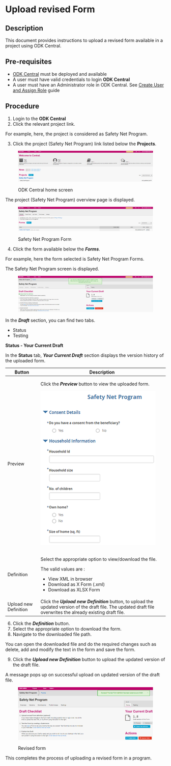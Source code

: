 # Upload revised Form

## Description

This document provides instructions to upload a revised form available in a project using ODK Central.

## Pre-requisites

* [ODK Central](https://docs.getodk.org/central-intro/) must be deployed and available
* A user must have valid credentials to login **ODK Central**
* A user must have an Administrator role in ODK Central. See [Create User and Assign Role](../../../pbms/features/administration/role-based-access-control/user-guides/assign-roles-to-users.md) guide

## Procedure

1. Login to the **ODK Central**
2. Click the relevant project link.

For example, here, the project is considered as Safety Net Program.&#x20;

3. Click the project (Safety Net Program) link listed below the **Projects**.

<figure><img src="../../../.gitbook/assets/image (22).png" alt=""><figcaption><p>ODK Central home screen</p></figcaption></figure>

The project (Safety Net Program) overview page is displayed.

<figure><img src="../../../.gitbook/assets/safety-net-program-form-under-project.png" alt=""><figcaption><p>Safety Net Program Form</p></figcaption></figure>

4. Click the form available below the _**Forms**_.

For example, here the form selected is Safety Net Program Forms.

The  Safety Net Program screen is displayed.

<figure><img src="../../../.gitbook/assets/safety-net-program-form.png" alt=""><figcaption></figcaption></figure>

In the _**Draft**_ section, you can find two tabs.&#x20;

* Status
* Testing

**Status - Your Current Draft**

In the **Status** tab, _**Your Current Draft**_ section displays the version history of the uploaded form. &#x20;

| Button                | Description                                                                                                                                                                                       |
| --------------------- | ------------------------------------------------------------------------------------------------------------------------------------------------------------------------------------------------- |
| Preview               | <p>Click the <em><strong>Preview</strong></em> button to view the uploaded form.</p><p><img src="../../../.gitbook/assets/image (23) (1).png" alt="" data-size="original"></p><p></p>             |
| Definition            | <p>Select the appropriate option to view/download the file.</p><p>The valid values are :</p><ul><li>View XML in browser</li><li>Download as X Form (.xml)</li><li>Download as XLSX Form</li></ul> |
| Upload new Definition | Click the _**Upload new Definition**_ button, to upload the updated version of the draft file. The updated draft file overwrites the already existing draft file.                                 |

6. Click the _**Definition**_ button.
7. Select the appropriate option to download the form.
8. Navigate to the downloaded file path.

You can open the downloaded file and do the required changes such as delete, add and modify the text in the form and save the form.&#x20;

9. Click the _**Upload new Definition**_ button to upload the updated version of the draft file.

A message pops up on successful upload on updated version of the draft file.

<figure><img src="../../../.gitbook/assets/image (19).png" alt=""><figcaption><p>Revised form</p></figcaption></figure>



This completes the process of uploading a revised form in a program.
